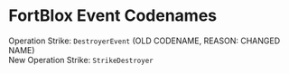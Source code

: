 # FortBlox Event Codenames

Operation Strike: `DestroyerEvent` (OLD CODENAME, REASON: CHANGED NAME)<br>
New Operation Strike: `StrikeDestroyer`
